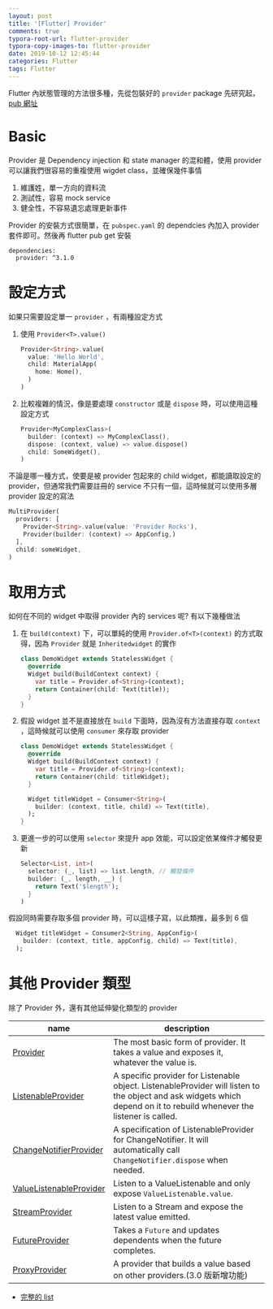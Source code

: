 ```yaml
---
layout: post
title: '[Flutter] Provider'
comments: true
typora-root-url: flutter-provider
typora-copy-images-to: flutter-provider
date: 2019-10-12 12:45:44
categories: Flutter
tags: Flutter
---
```


Flutter 內狀態管理的方法很多種，先從包裝好的 `provider` package 先研究起，[pub 網址]( https://pub.dev/packages/provider )

<!-- more -->

# Basic


Provider 是 Dependency injection 和 state manager 的混和體，使用 provider 可以讓我們很容易的重複使用 wigdet class，並確保幾件事情

1. 維護姓，單一方向的資料流
2. 測試性，容易 mock service 
3. 健全性，不容易遺忘處理更新事件

Provider 的安裝方式很簡單，在 ` pubspec.yaml ` 的 dependcies 內加入 provider 套件即可。然後再 flutter pub get 安裝

```
dependencies:
  provider: ^3.1.0
```



# 設定方式

如果只需要設定單一 `provider` ，有兩種設定方式

1. 使用 `Provider<T>.value()`

    ```dart
    Provider<String>.value(
      value: 'Hello World',
      child: MaterialApp(
        home: Home(),
      )
    )
    ```

2. 比較複雜的情況，像是要處理 `constructor` 或是 `dispose` 時，可以使用這種設定方式

   ```dart
   Provider<MyComplexClass>(
     builder: (context) => MyComplexClass(),
     dispose: (context, value) => value.dispose()
     child: SomeWidget(),
   )
   ```


不論是哪一種方式，使要是被 provider 包起來的 child widget，都能讀取設定的 provider，但通常我們需要註冊的 service 不只有一個，這時候就可以使用多層 provider 設定的寫法

```dart
MultiProvider(
  providers: [
    Provider<String>.value(value: 'Provider Rocks'),
    Provider(builder: (context) => AppConfig,)
  ],
  child: someWidget,
)
```

# 取用方式

如何在不同的 widget 中取得 provider 內的 services 呢? 有以下幾種做法

1. 在 `build(context)` 下，可以單純的使用 `Provider.of<T>(context)` 的方式取得，因為 `Provider` 就是 `Inheritedwidget` 的實作

   ```dart
   class DemoWidget extends StatelessWidget {
     @override
     Widget build(BuildContext context) {
       var title = Provider.of<String>(context);
       return Container(child: Text(title));
     }
   }
   ```

2. 假設 widget 並不是直接放在 `build` 下面時，因為沒有方法直接存取 `context` ，這時候就可以使用 `consumer` 來存取 provider

   ```dart
   class DemoWidget extends StatelessWidget {
     @override
     Widget build(BuildContext context) {
       var title = Provider.of<String>(context);
       return Container(child: titleWidget);
     }
   
     Widget titleWidget = Consumer<String>(
       builder: (context, title, child) => Text(title),
     );
   }
   ```

3. 更進一步的可以使用 `selector` 來提升 app 效能，可以設定依某條件才觸發更新

   ```dart
   Selector<List, int>(
     selector: (_, list) => list.length, // 觸發條件
     builder: (_, length, __) {
       return Text('$length');
     }
   )
   ```

假設同時需要存取多個 provider 時，可以這樣子寫，以此類推，最多到 6 個

```dart
  Widget titleWidget = Consumer2<String, AppConfig>(
    builder: (context, title, appConfig, child) => Text(title),
  );
```

# 其他 Provider 類型

除了 Provider 外，還有其他延伸變化類型的 provider

| name                                                         | description                                                  |
| ------------------------------------------------------------ | ------------------------------------------------------------ |
| [Provider](https://pub.dartlang.org/documentation/provider/latest/provider/Provider-class.html) | The most basic form of provider. It takes a value and exposes it, whatever the value is. |
| [ListenableProvider](https://pub.dartlang.org/documentation/provider/latest/provider/ListenableProvider-class.html) | A specific provider for Listenable object. ListenableProvider will listen to the object and ask widgets which depend on it to rebuild whenever the listener is called. |
| [ChangeNotifierProvider](https://pub.dartlang.org/documentation/provider/latest/provider/ChangeNotifierProvider-class.html) | A specification of ListenableProvider for ChangeNotifier. It will automatically call `ChangeNotifier.dispose` when needed. |
| [ValueListenableProvider](https://pub.dartlang.org/documentation/provider/latest/provider/ValueListenableProvider-class.html) | Listen to a ValueListenable and only expose `ValueListenable.value`. |
| [StreamProvider](https://pub.dartlang.org/documentation/provider/latest/provider/StreamProvider-class.html) | Listen to a Stream and expose the latest value emitted.      |
| [FutureProvider](https://pub.dartlang.org/documentation/provider/latest/provider/FutureProvider-class.html) | Takes a `Future` and updates dependents when the future completes. |
| [ProxyProvider](https://pub.dev/documentation/provider/latest/provider/ProxyProvider-class.html) | A provider that builds a value based on other providers.(3.0 版新增功能) |

* [完整的 list]( https://pub.dev/documentation/provider/latest/provider/provider-library.html )

